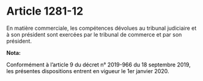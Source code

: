 # Article 1281-12

En matière commerciale, les compétences dévolues au tribunal judiciaire et à son président sont exercées par le tribunal de
commerce et par son président.

**Nota:**

<font color="black">Conformément à l’article 9 du décret n° 2019-966 du 18 septembre 2019, les présentes dispositions entrent
en vigueur le 1er janvier 2020.</font>

